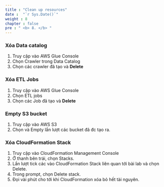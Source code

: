 ```yaml
---
title : "Clean up resources"
date :  "`r Sys.Date()`" 
weight : 8
chapter : false
pre : " <b> 8. </b> "
---
```


### Xóa Data catalog
1. Truy cập vào AWS Glue Console
2. Chọn Crawler trong Data Catalog
3. Chọn các crawler đã tạo và **Delete**

### Xóa ETL Jobs
1. Truy cập vào AWS Glue Console
2. Chọn ETL jobs
3. Chọn các Job đã tạo và **Delete**

### Empty S3 bucket
1. Truy cập vào AWS S3 
2. Chọn và Empty lần lượt các bucket đã đc tạo ra.

### Xóa CloudFormation Stack
1. Truy cập vào CloudFormation Management Console
2. Ở thanh bên trái, chọn Stacks.
3. Lần lượt tick các vào CloudFormation Stack liên quan tới bài lab và chọn Delete.
4. Trong prompt, chọn Delete stack.
5. Đọi vài phút cho tới khi CloudFormation xóa bỏ hết tài nguyên.